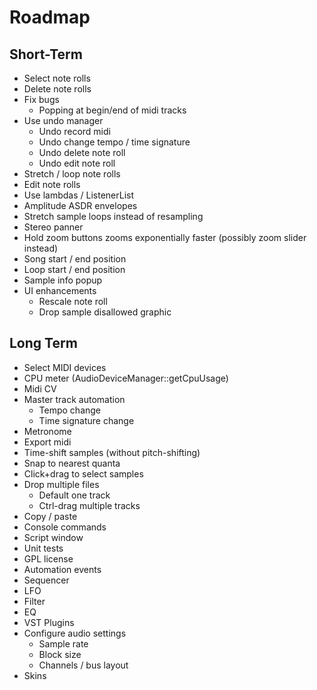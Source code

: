 # Roadmap

## Short-Term
- Select note rolls
- Delete note rolls
- Fix bugs
  - Popping at begin/end of midi tracks
- Use undo manager
  - Undo record midi
  - Undo change tempo / time signature
  - Undo delete note roll
  - Undo edit note roll
- Stretch / loop note rolls
- Edit note rolls
- Use lambdas / ListenerList
- Amplitude ASDR envelopes
- Stretch sample loops instead of resampling
- Stereo panner
- Hold zoom buttons zooms exponentially faster (possibly zoom slider instead)
- Song start / end position
- Loop start / end position
- Sample info popup
- UI enhancements
  - Rescale note roll
  - Drop sample disallowed graphic


## Long Term

- Select MIDI devices
- CPU meter (AudioDeviceManager::getCpuUsage)
- Midi CV
- Master track automation
  - Tempo change
  - Time signature change
- Metronome
- Export midi
- Time-shift samples (without pitch-shifting)
- Snap to nearest quanta
- Click+drag to select samples
- Drop multiple files
  - Default one track
  - Ctrl-drag multiple tracks
- Copy / paste
- Console commands
- Script window
- Unit tests
- GPL license
- Automation events
- Sequencer
- LFO
- Filter
- EQ
- VST Plugins
- Configure audio settings
  - Sample rate
  - Block size
  - Channels / bus layout
- Skins
